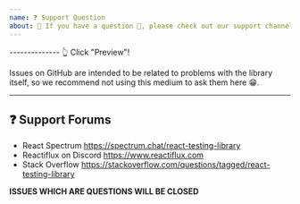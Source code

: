 ```yaml
---
name: ❓ Support Question
about: 🛑 If you have a question 💬, please check out our support channels!
---
```


-------------- 👆 Click "Preview"!

Issues on GitHub are intended to be related to problems with the library itself,
so we recommend not using this medium to ask them here 😁.

---

## ❓ Support Forums

* React Spectrum
  https://spectrum.chat/react-testing-library
* Reactiflux on Discord
  https://www.reactiflux.com
* Stack Overflow
  https://stackoverflow.com/questions/tagged/react-testing-library

**ISSUES WHICH ARE QUESTIONS WILL BE CLOSED**
